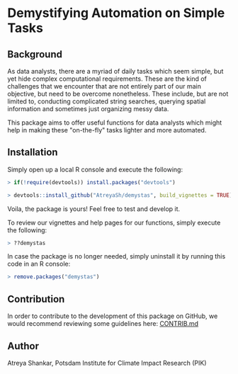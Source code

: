 # Demystifying Automation on Simple Tasks

## Background

As data analysts, there are a myriad of daily tasks which seem simple, but yet hide complex computational requirements. These are the kind of challenges that we encounter that are not entirely part of our main objective, but need to be overcome nonetheless. These include, but are not limited to, conducting complicated string searches, querying spatial information and sometimes just organizing messy data.

This package aims to offer useful functions for data analysts which might help in making these "on-the-fly" tasks lighter and more automated.

## Installation

Simply open up a local R console and execute the following:

```r
> if(!require(devtools)) install.packages("devtools")

> devtools::install_github("AtreyaSh/demystas", build_vignettes = TRUE)
```

Voila, the package is yours! Feel free to test and develop it.

To review our vignettes and help pages for our functions, simply execute the following:

```r
> ??demystas
```

In case the package is no longer needed, simply uninstall it by running this code in an R console:

```r
> remove.packages("demystas")
```

## Contribution

In order to contribute to the development of this package on GitHub, we would recommend reviewing some guidelines here: [CONTRIB.md](https://github.com/AtreyaSh/demystas/blob/master/vignettes/CONTRIB.md)

## Author

Atreya Shankar, Potsdam Institute for Climate Impact Research (PIK)
